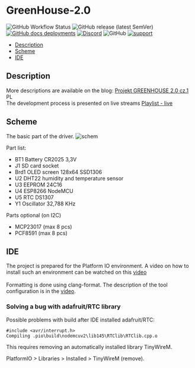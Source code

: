 # GreenHouse-2.0

![GitHub Workflow Status](https://img.shields.io/github/workflow/status/InzynierDomu/GreenHouse-2.0/CI?logo=github&style=flat-square)
![GitHub release (latest SemVer)](https://img.shields.io/github/v/release/InzynierDomu/GreenHouse-2.0?style=flat-square)
<a href="https://inzynierdomu.github.io/GreenHouse-2.0/">![GitHub docs deployments](https://img.shields.io/github/deployments/InzynierDomu/GreenHouse-2.0/github-pages?label=docs&logo=BookStack&logoColor=white&style=flat-square)</a>
<a href="https://discord.gg/KmW6mHdg">![Discord](https://img.shields.io/discord/815929748882587688?logo=discord&logoColor=green&style=flat-square)</a>
![GitHub](https://img.shields.io/github/license/InzynierDomu/GreenHouse-2.0?style=flat-square)
<a href="https://tipo.live/p/inzynierdomu">![support](https://img.shields.io/badge/support-tipo.live-yellow?style=flat-square)</a>

- [Description](#Description)
- [Scheme](#Scheme)
- [IDE](#IDE)

## Description

More descriptions are available on the blog: [Projekt GREENHOUSE 2.0 cz.1](http://www.inzynierdomu.pl/projekt-greenhouse-2-0-cz-1/) PL<br>
The development process is presented on live streams [Playlist - live](https://www.youtube.com/playlist?list=PLZ7-be74MkEyWofOm7bbRsfblTcDVo8DT)

## Scheme

The basic part of the driver.
![schem](https://www.inzynierdomu.pl/wp-content/uploads/2019/12/kicad_8LYc8QVG40.png)

Part list:
- BT1 Battery CR2025 3,3V
- J1 SD card socket
- Brd1 OLED screen 128x64 SSD1306
- U2 DHT22 humidity and temperature sensor
- U3 EEPROM 24C16
- U4 ESP8266 NodeMCU
- U5 RTC DS1307
- Y1 Oscillator 32,788 KHz

Parts optional (on I2C)
- MCP23017 (max 8 pcs)
- PCF8591 (max 8 pcs)

## IDE

The project is prepared for the Platform IO environment. A video on how to install such an environment can be watched on this [video](https://youtu.be/Em9NuebT2Kc)
<br><br>
Formatting is done using clang-format. The description of the tool configuration is in the [video](https://youtu.be/xxuaOG0WjIE).

### Solving a bug with adafruit/RTC library

Possible problems with build after IDE installed adafruit/RTC:

```
#include <avr/interrupt.h>
Compiling .pio\build\nodemcuv2\lib145\RTClib\RTClib.cpp.o
```

This requires removing an automatically installed library TinyWireM.

PlatformIO > Libraries > Installed > TinyWireM (remove).
